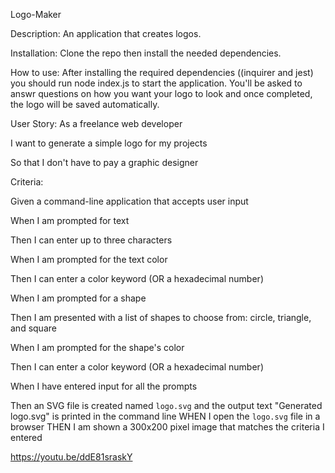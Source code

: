 Logo-Maker

Description:
An application that creates logos.

Installation:
Clone the repo then install the needed dependencies.

How to use:
 After installing the required dependencies ((inquirer and jest) you should run node index.js to start the application. You'll be asked to answr questions on how you want your logo to look and once completed, the logo will be saved automatically. 

User Story:
As a freelance web developer 

I want to generate a simple logo for my projects

So that I don't have to pay a graphic designer

Criteria:

Given a command-line application that accepts user input

When I am prompted for text

Then I can enter up to three characters

When I am prompted for the text color

Then I can enter a color keyword (OR a hexadecimal number)

When I am prompted for a shape

Then I am presented with a list of shapes to choose from: circle, triangle, and square

When I am prompted for the shape's color

Then I can enter a color keyword (OR a hexadecimal number)

When I have entered input for all the prompts

Then an SVG file is created named `logo.svg`
and the output text "Generated logo.svg" is printed in the command line
WHEN I open the `logo.svg` file in a browser
THEN I am shown a 300x200 pixel image that matches the criteria I entered

https://youtu.be/ddE81sraskY 
